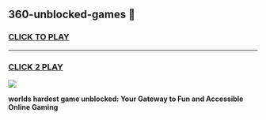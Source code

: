 
## 360-unblocked-games 👋
<h3>
<a href="https://premium.freeplayer.one?title=360-unblocked-games&ref=14F">CLICK TO PLAY</a></h3>
<hr>

<h3>
<a href="https://premium.freeplayer.one?title=360-unblocked-games&ref=14F">CLICK 2 PLAY</a>
  
</h3>

<a href="https://premium.freeplayer.one?title=360-unblocked-games&ref=12F/"><img src="https://clearcache.store/games.png"></a>


**worlds hardest game unblocked: Your Gateway to Fun and Accessible Online Gaming**
